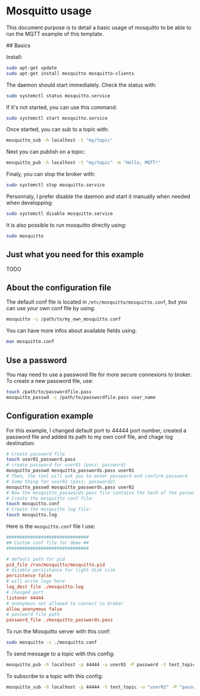 # Mosquitto usage

This document purpose is to detail a basic usage of mosquitto to be able to run the MQTT example of this template.

## Basics

Install:

```bash
sudo apt-get update
sudo apt-get install mosquitto mosquitto-clients
```

The daemon should start immediately. Check the status with:

```bash
sudo systemctl status mosquitto.service
```

If it's not started, you can use this command:

```bash
sudo systemctl start mosquitto.service
```

Once started, you can sub to a topic with:

```bash
mosquitto_sub -h localhost -t "my/topic"
```

Next you can publish on a topic:

```bash
mosquitto_pub -h localhost -t "my/topic" -m "Hello, MQTT!"
```

Finaly, you can stop the broker with:

```bash
sudo systemctl stop mosquitto.service
```

Personnaly, I prefer disable the daemon and start it manually when needed when developping:

```bash
sudo systemctl disable mosquitto.service
```

It is also possible to run mosquitto directly using:

```bash
sudo mosquitto
```

## Just what you need for this example

TODO

## About the configuration file

The default conf file is located in `/etc/mosquitto/mosquitto.conf`, but you can use your own conf file by using:

```bash
mosquitto -c /path/to/my_own_mosquitto.conf
```

You can have more infos about available fields using:

```bash
man mosquitto.conf
```

## Use a password

You may need to use a password file for more secure connexions to broker. To create a new password file, use:

```bash
touch /path/to/passwordfile.pass
mosquitto_passwd -c /path/to/passwordfile.pass user_name
```


## Configuration example

For this example, I changed default port to 44444 port number, created a password file and added its path to my own conf file, and chage log destination:

```bash
# Create password file
touch user01_password.pass
# create password for user01 (pass: password)
mosquitto_passwd mosquitto_passwords.pass user01
# Then, the tool will ask you to enter password and confirm password
# Same thing for user02 (pass: password2)
mosquitto_passwd mosquitto_passwords.pass user02
# Now the mosquitto_passwords.pass file contains the hash of the password for each user
# Create the mosquitto conf file:
touch mosquitto.conf
# Create the mosquitto log file:
touch mosquitto.log
```

Here is the `mosquitto.conf` file I use:

```conf
###############################
## Custom conf file for demo ##
###############################

# default path for pid
pid_file /run/mosquitto/mosquitto.pid
# disable persistance for light disk size 
persistence false
# will write logs here
log_dest file ./mosquitto.log
# changed port
listener 44444
# anonymous not allowed to connect to broker
allow_anonymous false
# password file path
password_file ./mosquitto_passwords.pass
```

To run the Mosquitto server with this conf:

```bash
sudo mosquitto -c ./mosquitto.conf
```

To send message to a topic with this config:

```bash
mosquitto_pub -h localhost -p 44444 -u user01 -P password -t test_topic -m "new message"
```

To subscribe to a topic with this config:

```bash
mosquitto_sub -h localhost -p 44444 -t test_topic -u "user02" -P "password2"
```


